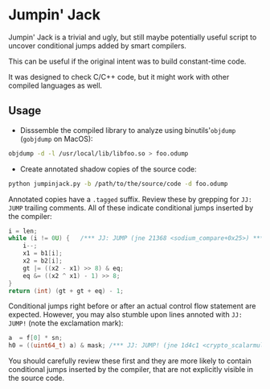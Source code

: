 Jumpin' Jack
============

Jumpin' Jack is a trivial and ugly, but still maybe potentially useful script to uncover conditional jumps added by smart compilers.

This can be useful if the original intent was to build constant-time code.

It was designed to check C/C++ code, but it might work with other compiled languages as well.

Usage
-----

* Disssemble the compiled library to analyze using binutils'`objdump` (`gobjdump` on MacOS):

```sh
objdump -d -l /usr/local/lib/libfoo.so > foo.odump
```

* Create annotated shadow copies of the source code:

```sh
python jumpinjack.py -b /path/to/the/source/code -d foo.odump
```

Annotated copies have a `.tagged` suffix. Review these by grepping for `JJ: JUMP` trailing comments. All of these indicate conditional jumps inserted by the compiler:

```c
i = len;
while (i != 0U) {   /*** JJ: JUMP (jne 21368 <sodium_compare+0x25>) ***/
    i--;
    x1 = b1[i];
    x2 = b2[i];
    gt |= ((x2 - x1) >> 8) & eq;
    eq &= ((x2 ^ x1) - 1) >> 8;
}
return (int) (gt + gt + eq) - 1;
```

Conditional jumps right before or after an actual control flow statement are expected. However, you may also stumble upon lines annoted with `JJ: JUMP!` (note the exclamation mark):

```c
a  = f[0] * sn;
h0 = ((uint64_t) a) & mask; /*** JJ: JUMP! (jne 1d4c1 <crypto_scalarmult_curve25519_ref10+0x19f>) ***/
```

You should carefully review these first and they are more likely to contain conditional jumps inserted by the compiler, that are not explicitly visible in the source code.
